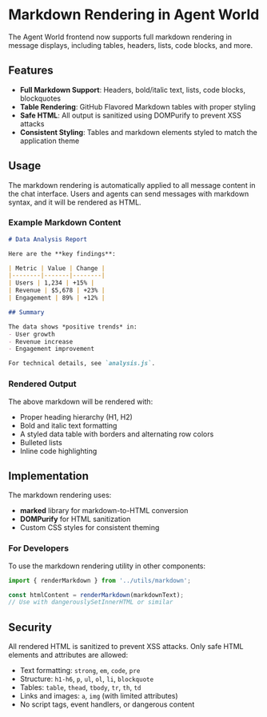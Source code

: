 # Markdown Rendering in Agent World

The Agent World frontend now supports full markdown rendering in message displays, including tables, headers, lists, code blocks, and more.

## Features

- **Full Markdown Support**: Headers, bold/italic text, lists, code blocks, blockquotes
- **Table Rendering**: GitHub Flavored Markdown tables with proper styling
- **Safe HTML**: All output is sanitized using DOMPurify to prevent XSS attacks
- **Consistent Styling**: Tables and markdown elements styled to match the application theme

## Usage

The markdown rendering is automatically applied to all message content in the chat interface. Users and agents can send messages with markdown syntax, and it will be rendered as HTML.

### Example Markdown Content

```markdown
# Data Analysis Report

Here are the **key findings**:

| Metric | Value | Change |
|--------|-------|--------|
| Users | 1,234 | +15% |
| Revenue | $5,678 | +23% |
| Engagement | 89% | +12% |

## Summary

The data shows *positive trends* in:
- User growth
- Revenue increase 
- Engagement improvement

For technical details, see `analysis.js`.
```

### Rendered Output

The above markdown will be rendered with:
- Proper heading hierarchy (H1, H2)
- Bold and italic text formatting
- A styled data table with borders and alternating row colors
- Bulleted lists
- Inline code highlighting

## Implementation

The markdown rendering uses:
- **marked** library for markdown-to-HTML conversion
- **DOMPurify** for HTML sanitization
- Custom CSS styles for consistent theming

### For Developers

To use the markdown rendering utility in other components:

```typescript
import { renderMarkdown } from '../utils/markdown';

const htmlContent = renderMarkdown(markdownText);
// Use with dangerouslySetInnerHTML or similar
```

## Security

All rendered HTML is sanitized to prevent XSS attacks. Only safe HTML elements and attributes are allowed:
- Text formatting: `strong`, `em`, `code`, `pre`
- Structure: `h1-h6`, `p`, `ul`, `ol`, `li`, `blockquote`  
- Tables: `table`, `thead`, `tbody`, `tr`, `th`, `td`
- Links and images: `a`, `img` (with limited attributes)
- No script tags, event handlers, or dangerous content